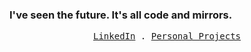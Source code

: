 ### I've seen the future. It's all code and mirrors.

<p align="center">
  <samp>
    <a href="https://www.linkedin.com/in/otienosamwel">LinkedIn</a> .
    <a href="https://otienosamwel.com/#projects">Personal Projects</a>
  </samp>
</p>
